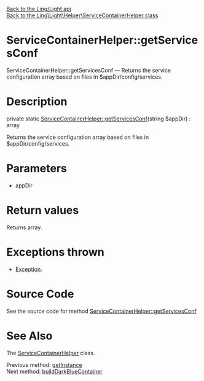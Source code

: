 [Back to the Ling/Light api](https://github.com/lingtalfi/Light/blob/master/doc/api/Ling/Light.md)<br>
[Back to the Ling\Light\Helper\ServiceContainerHelper class](https://github.com/lingtalfi/Light/blob/master/doc/api/Ling/Light/Helper/ServiceContainerHelper.md)


ServiceContainerHelper::getServicesConf
================



ServiceContainerHelper::getServicesConf — Returns the service configuration array based on files in $appDir/config/services.




Description
================


private static [ServiceContainerHelper::getServicesConf](https://github.com/lingtalfi/Light/blob/master/doc/api/Ling/Light/Helper/ServiceContainerHelper/getServicesConf.md)(string $appDir) : array




Returns the service configuration array based on files in $appDir/config/services.




Parameters
================


- appDir

    


Return values
================

Returns array.


Exceptions thrown
================

- [Exception](http://php.net/manual/en/class.exception.php).&nbsp;







Source Code
===========
See the source code for method [ServiceContainerHelper::getServicesConf](https://github.com/lingtalfi/Light/blob/master/Helper/ServiceContainerHelper.php#L114-L124)


See Also
================

The [ServiceContainerHelper](https://github.com/lingtalfi/Light/blob/master/doc/api/Ling/Light/Helper/ServiceContainerHelper.md) class.

Previous method: [getInstance](https://github.com/lingtalfi/Light/blob/master/doc/api/Ling/Light/Helper/ServiceContainerHelper/getInstance.md)<br>Next method: [buildDarkBlueContainer](https://github.com/lingtalfi/Light/blob/master/doc/api/Ling/Light/Helper/ServiceContainerHelper/buildDarkBlueContainer.md)<br>

